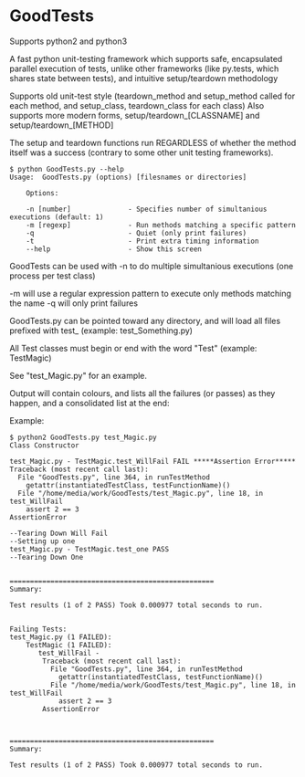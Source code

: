 GoodTests
============

Supports python2 and python3

A fast python unit-testing framework which supports safe, encapsulated parallel execution of tests, unlike other frameworks (like py.tests, which shares state between tests), and intuitive setup/teardown methodology

Supports old unit-test style (teardown\_method and setup\_method called for each method, and setup\_class, teardown\_class for each class)
Also supports more modern forms, setup/teardown\_[CLASSNAME] and setup/teardown\_[METHOD]

The setup and teardown functions run REGARDLESS of whether the method itself was a success (contrary to some other unit testing frameworks).


	$ python GoodTests.py --help
	Usage:  GoodTests.py (options) [filesnames or directories]

        Options:

		-n [number]              - Specifies number of simultanious executions (default: 1)
		-m [regexp]              - Run methods matching a specific pattern
		-q                       - Quiet (only print failures)
		-t                       - Print extra timing information
		--help                   - Show this screen

GoodTests can be used with -n to do multiple simultanious executions (one process per test class)

-m will use a regular expression pattern to execute only methods matching the name
-q will only print failures


GoodTests.py can be pointed toward any directory, and will load all files prefixed with test\_ (example: test\_Something.py)

All Test classes must begin or end with the word "Test" (example: TestMagic)

See "test\_Magic.py" for an example.


Output will contain colours, and lists all the failures (or passes) as they happen, and a consolidated list at the end:

Example:

	$ python2 GoodTests.py test_Magic.py 
	Class Constructor

	test_Magic.py - TestMagic.test_WillFail FAIL *****Assertion Error*****
	Traceback (most recent call last):
	  File "GoodTests.py", line 364, in runTestMethod
	    getattr(instantiatedTestClass, testFunctionName)()
	  File "/home/media/work/GoodTests/test_Magic.py", line 18, in test_WillFail
	    assert 2 == 3
	AssertionError

	--Tearing Down Will Fail
	--Setting up one
	test_Magic.py - TestMagic.test_one PASS
	--Tearing Down One


	==================================================
	Summary:

	Test results (1 of 2 PASS) Took 0.000977 total seconds to run.


	Failing Tests:
	test_Magic.py (1 FAILED):
		TestMagic (1 FAILED):
		   test_WillFail - 
			Traceback (most recent call last):
			  File "GoodTests.py", line 364, in runTestMethod
			    getattr(instantiatedTestClass, testFunctionName)()
			  File "/home/media/work/GoodTests/test_Magic.py", line 18, in test_WillFail
			    assert 2 == 3
			AssertionError



	==================================================
	Summary:

	Test results (1 of 2 PASS) Took 0.000977 total seconds to run.


